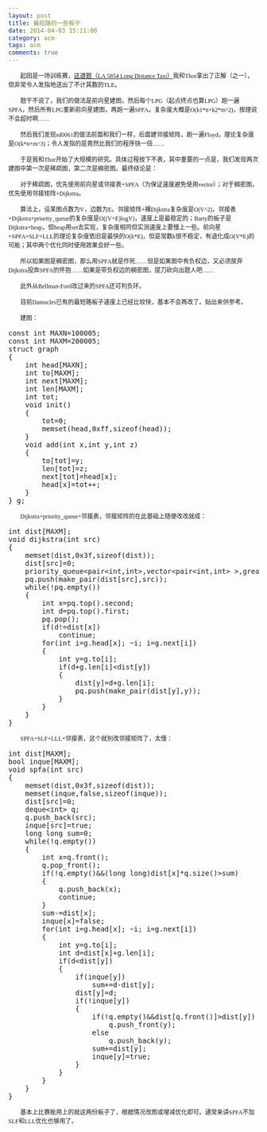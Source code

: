 ```yaml
---
layout: post
title: 最短路的一些板子
date: 2014-04-03 15:11:00
category: acm
tags: acm
comments: true
---
```

<p>
	<span style="font-family:Microsoft YaHei; font-size:12px">　　起因是一场训练赛，<a target="_blank" href="https://icpcarchive.ecs.baylor.edu/index.php?option=com_onlinejudge&amp;Itemid=8&amp;page=show_problem&amp;problem=3865">这道题（LA 5854 Long Distance Taxi）</a>我和Thor拿出了正解（之一），但非常令人发指地送出了不计其数的TLE。</span>
</p>
<p>
	<span style="font-family:Microsoft YaHei; font-size:12px">　　题干不说了，我们的做法是前向星建图，然后每个LPG（起点终点也算LPG）跑一遍SPFA，然后所有LPG重新前向星建图，再跑一遍SPFA。复杂度大概是O(k1*n+k2*m^2)，按理说不会超时啊……</span>
</p>
<p>
	<span style="font-family:Microsoft YaHei; font-size:12px">　　然后我们发现sd0061的做法前面和我们一样，后面建邻接矩阵，跑一遍Floyd，理论复杂度是O(k*n+m^3)；令人发指的是竟然比我们的程序快一倍……</span>
</p>
<p>
	<span style="font-family:Microsoft YaHei; font-size:12px">　　于是我和Thor开始了大规模的研究。具体过程按下不表，其中重要的一点是，我们发现两次建图中第一次是稀疏图，第二次是稠密图。最终结论是：</span>
</p>
<p>
	<span style="font-family:Microsoft YaHei; font-size:12px">　　对于稀疏图，优先使用前向星或邻接表+SPFA（为保证速度避免使用vector）；对于稠密图，优先使用邻接矩阵+Dijkstra。</span>
</p>
<p>
	<span style="font-family:Microsoft YaHei; font-size:12px">　　算法上，设某图点数为V，边数为E。邻接矩阵+裸Dijkstra复杂度是O(V^2)，邻接表+Dijkstra+priority_queue的复杂度是O((V+E)logV)，速度上是最稳定的；Barty的板子是Dijkstra+heap，但heap用set去实现，复杂度相同但实测速度上要慢上一些。前向星+SPFA+SLF+LLL的理论复杂度依旧是最快的O(k*E)，但是常数k很不稳定，有退化成O(V*E)的可能；其中两个优化同时使用效果会好一些。</span>
</p>
<p>
	<span style="font-family:Microsoft YaHei; font-size:12px">　　所以如果图是稠密图，那么用SPFA就是作死……但是如果图中有负权边，又必须放弃Dijkstra投奔SPFA的怀抱……如果是带负权边的稠密图，提刀砍向出题人吧……</span>
</p>
<p>
	<span style="font-family:Microsoft YaHei; font-size:12px">　　此外从Bellman-Ford改过来的SPFA还可判负环。</span>
</p>
<p>
	<span style="font-family:Microsoft YaHei; font-size:12px">　　目前Damocles已有的最短路板子速度上已经比较快，基本不会再改了。贴出来供参考。</span>
</p>
<p>
	<span style="font-family:Microsoft YaHei; font-size:12px">　　建图：</span>
</p>
<pre code_snippet_id="272456" snippet_file_name="blog_20140403_1_6765628" name="code" class="cpp">const int MAXN=100005;
const int MAXM=200005;
struct graph
{
    int head[MAXN];
    int to[MAXM];
    int next[MAXM];
    int len[MAXM];
    int tot;
    void init()
    {
        tot=0;
        memset(head,0xff,sizeof(head));
    }
    void add(int x,int y,int z)
    {
        to[tot]=y;
        len[tot]=z;
        next[tot]=head[x];
        head[x]=tot++;
    }
} g;</pre>
<p>
	<span style="font-family:Microsoft YaHei; font-size:12px">　　Dijkstra+priority_queue+邻接表，邻接矩阵的在此基础上随便改改就成：</span>
</p>
<pre code_snippet_id="272456" snippet_file_name="blog_20140403_2_3494789" name="code" class="cpp">int dist[MAXM];
void dijkstra(int src)
{
    memset(dist,0x3f,sizeof(dist));
    dist[src]=0;
    priority_queue&lt;pair&lt;int,int&gt;,vector&lt;pair&lt;int,int&gt; &gt;,greater&lt;pair&lt;int,int&gt; &gt; &gt; pq;
    pq.push(make_pair(dist[src],src));
    while(!pq.empty())
    {
        int x=pq.top().second;
        int d=pq.top().first;
        pq.pop();
        if(d!=dist[x])
            continue;
        for(int i=g.head[x]; ~i; i=g.next[i])
        {
            int y=g.to[i];
            if(d+g.len[i]&lt;dist[y])
            {
                dist[y]=d+g.len[i];
                pq.push(make_pair(dist[y],y));
            }
        }
    }
}</pre>
<p>
	<span style="font-family:Microsoft YaHei; font-size:12px">　　SPFA+SLF+LLL+邻接表，这个就别改邻接矩阵了，太慢：</span>
</p>
<pre code_snippet_id="272456" snippet_file_name="blog_20140403_4_1761092" name="code" class="cpp">int dist[MAXM];
bool inque[MAXM];
void spfa(int src)
{
    memset(dist,0x3f,sizeof(dist));
    memset(inque,false,sizeof(inque));
    dist[src]=0;
    deque&lt;int&gt; q;
    q.push_back(src);
    inque[src]=true;
    long long sum=0;
    while(!q.empty())
    {
        int x=q.front();
        q.pop_front();
        if(!q.empty()&amp;&amp;(long long)dist[x]*q.size()&gt;sum)
        {
            q.push_back(x);
            continue;
        }
        sum-=dist[x];
        inque[x]=false;
        for(int i=g.head[x]; ~i; i=g.next[i])
        {
            int y=g.to[i];
            int d=dist[x]+g.len[i];
            if(d&lt;dist[y])
            {
                if(inque[y])
                    sum+=d-dist[y];
                dist[y]=d;
                if(!inque[y])
                {
                    if(!q.empty()&amp;&amp;dist[q.front()]&gt;dist[y])
                        q.push_front(y);
                    else
                        q.push_back(y);
                    sum+=dist[y];
                    inque[y]=true;
                }
            }
        }
    }
}</pre>
<p>
	<span style="font-family:Microsoft YaHei; font-size:12px">　　基本上比赛能用上的就这两份板子了，根据情况改图或增减优化即可。通常来讲SPFA不加SLF和LLL优化也够用了。</span>
</p>